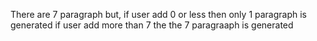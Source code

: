 There are 7 paragraph
but,
if user add 0 or less then only 1 paragraph is generated
if user add more than 7 the the 7 paragraaph is generated